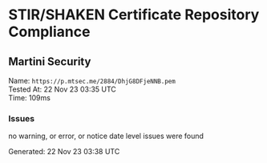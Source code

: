 # STIR/SHAKEN Certificate Repository Compliance

## Martini Security

Name: `https://p.mtsec.me/2884/DhjG8DFjeNNB.pem`\
Tested At: 22 Nov 23 03:35 UTC\
Time: 109ms

### Issues

no warning, or error, or notice date level issues were found

Generated: 22 Nov 23 03:38 UTC